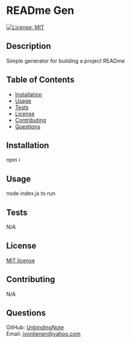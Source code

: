 # READme Gen
  [![License: MIT](https://img.shields.io/badge/License-MIT-yellow.svg)](https://opensource.org/licenses/MIT)
  ## Description
  Simple generator for building a project READme
  ## Table of Contents
  * [Installation](#installation)
  * [Usage](#usage)
  * [Tests](#tests)
  * [License](#license)
  * [Contributing](#contributing)
  * [Questions](#questions)
  ## Installation
  npm i
  ## Usage
  node index.js to run
  ## Tests
  N/A
  ## License
  [MIT license](https://opensource.org/licenses/MIT)
  ## Contributing
  N/A
  ## Questions
  GitHub: [UnbindingNote](https://github.com/UnbindingNote) <br>
  Email: jvonlienen@yahoo.com
